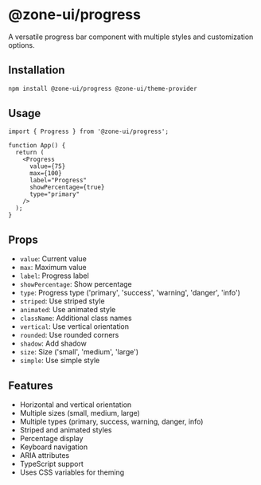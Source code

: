 # @zone-ui/progress

A versatile progress bar component with multiple styles and customization options.

## Installation

```bash
npm install @zone-ui/progress @zone-ui/theme-provider
```

## Usage

```tsx
import { Progress } from '@zone-ui/progress';

function App() {
  return (
    <Progress
      value={75}
      max={100}
      label="Progress"
      showPercentage={true}
      type="primary"
    />
  );
}
```

## Props

- `value`: Current value
- `max`: Maximum value
- `label`: Progress label
- `showPercentage`: Show percentage
- `type`: Progress type ('primary', 'success', 'warning', 'danger', 'info')
- `striped`: Use striped style
- `animated`: Use animated style
- `className`: Additional class names
- `vertical`: Use vertical orientation
- `rounded`: Use rounded corners
- `shadow`: Add shadow
- `size`: Size ('small', 'medium', 'large')
- `simple`: Use simple style

## Features

- Horizontal and vertical orientation
- Multiple sizes (small, medium, large)
- Multiple types (primary, success, warning, danger, info)
- Striped and animated styles
- Percentage display
- Keyboard navigation
- ARIA attributes
- TypeScript support
- Uses CSS variables for theming
